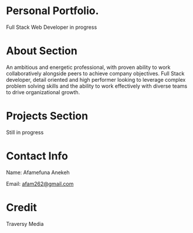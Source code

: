 # Personal Portfolio.

Full Stack Web Developer in progress

# About Section

An ambitious and energetic professional, with proven ability to work collaboratively alongside peers to achieve company objectives. Full Stack developer, detail oriented and high performer looking to leverage complex problem solving skills and the ability to work effectively with diverse teams to drive organizational growth.

# Projects Section

Still in progress

# Contact Info

Name: Afamefuna Anekeh

Email: afam262@gmail.com

# Credit

Traversy Media